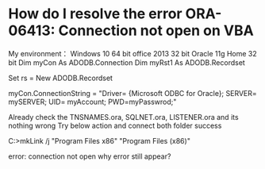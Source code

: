 
# How do I resolve the error ORA-06413: Connection not open on VBA

My environment：
Windows 10 64 bit
office 2013 32 bit
Oracle 11g Home 32 bit
Dim myCon As ADODB.Connection
Dim myRst1 As ADODB.Recordset

Set rs = New ADODB.Recordset

myCon.ConnectionString = "Driver= {Microsoft ODBC for Oracle}; SERVER= mySERVER; UID= myAccount; PWD=myPasswrod;"



Already check the TNSNAMES.ora, SQLNET.ora, LISTENER.ora and its nothing wrong
Try below action and connect both folder success

C:>mkLink /j "Program Files x86" "Program Files (x86)"

error: connection not open
why error still appear?

        